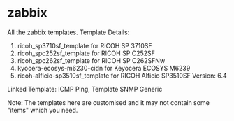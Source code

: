 # zabbix
All the zabbix templates.
Template Details:
  1. ricoh_sp3710sf_template for RICOH SP 3710SF
  2. ricoh_spc252sf_template for RICOH SP C252SF
  3. ricoh_spc262sf_template for RICOH SP C262SFNw
  4. kyocera-ecosys-m6230-cidn for Keyocera ECOSYS M6239
  5. ricoh-alficio-sp3510sf_template for RICOH Alficio SP3510SF
Version: 6.4

Linked Template: ICMP Ping, Template SNMP Generic

Note:
The templates here are customised and it may not contain some "items" which you need.

